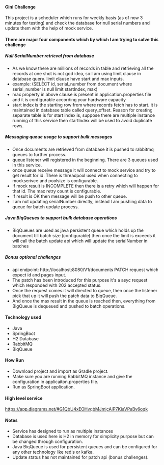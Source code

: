 #### Gini Challenge

This project is a scheduler which runs for weekly basis (as of now 3 minutes for testing) and check the database for null serial numbers and update them with the help of mock service.


#### There are major four components which by which I am trying to solve this challenge

##### Null SerialNumber retrieval from database
* As we know there are millions of records in table and retrieving all the records at one shot is not god idea, so I am using limit clause in database query. limit clause have start and max inputs.
* example: (SELECT id, serial_number from document where serial_number is null limit startIndex, max)
* max property in above clause is present in application.properties file and it is configurable according your hardware capacity
* start index is the starting row from where records fetch has to start. it is  maintained in database table called query_offset. Reason for creating separate table is for start index is, suppose there are multiple instance running of this service then startIndex will be used to avoid duplicate rows.    

##### Messaging queue usage to support bulk messages
* Once documents are retrieved from database it is pushed to rabbitmq queues to further process.
* queue listener will registered in the beginning. There are 3 queues used in this service. 
* once queue receive message it will connect to mock service  and try to get result for id. There is threadpool used when connecting to mockserivce and poolsize is configurable. 
* If mock result is INCOMPLETE then there is a retry which will happen for that id. The max retry count is configurable. 
* If result is OK then message will be push to other queue.
* I am not updating serialNumber directly, instead I am pushing data to queue for batch update process. 

##### Java BiqQueues to support bulk database operations 
* BiqQueues are used as java persistent queue which holds up the document till batch size (configurable) then once the limit is exceeds it will call the batch update api which will update the serialNumber in batches 

##### Bonus optional challenges
* api endpoint: http://localhost:8080/V1/documents PATCH request which expect id and pages input.
* The patch has been introduced for this purpose it's a asyc request which responded with 202 accepted status.
* Once the request comes it will directed to queue, then once the listener pick that up it will push the patch data to BiqQueue. 
* And once the max result in the queue is reached then, everything from BigQueue is dequeued and pushed to batch operations. 

#### Technology used 
* Java
* SpringBoot
* H2 Database
* RabbitMQ
* BiqQueue

#### How Run
* Download project and import as Gradle project.
* Make sure you are running RabbitMQ instance and give the configuration in applicaiton.properties file.
* Run as SpringBoot application.

#### High level service 
https://app.diagrams.net/#G1QbU4xEOHvqbMJmjcAIP7KiaVPaBv6oqk 

#### Notes
* Service has designed to run as multiple instances 
* Database is used here is H2 in memory for simplicity purpose but can be changed through configuration.
* Java BiqQueue is used for persistent queues and can be configured for any other technology like redis or kafka.
* Update status has not maintained for patch api (bonus challenges).



